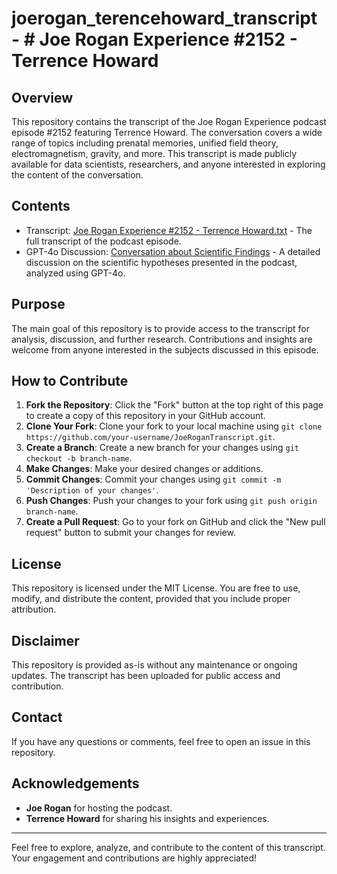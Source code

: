 # joerogan_terencehoward_transcript - # Joe Rogan Experience #2152 - Terrence Howard

## Overview
This repository contains the transcript of the Joe Rogan Experience podcast episode #2152 featuring Terrence Howard. The conversation covers a wide range of topics including prenatal memories, unified field theory, electromagnetism, gravity, and more. This transcript is made publicly available for data scientists, researchers, and anyone interested in exploring the content of the conversation.

## Contents
- Transcript: [Joe Rogan Experience #2152 - Terrence Howard.txt](https://github.com/tjido/joerogan_terencehoward_transcript/blob/main/Joe%20Rogan%20Experience%20%232152%20-%20Terrence%20Howard.txt) - The full transcript of the podcast episode.
- GPT-4o Discussion: [Conversation about Scientific Findings](https://chatgpt.com/share/3325e309-4f8c-4d7e-9c92-465e1c886540) - A detailed discussion on the scientific hypotheses presented in the podcast, analyzed using GPT-4o.




## Purpose
The main goal of this repository is to provide access to the transcript for analysis, discussion, and further research. Contributions and insights are welcome from anyone interested in the subjects discussed in this episode.

## How to Contribute
1. **Fork the Repository**: Click the "Fork" button at the top right of this page to create a copy of this repository in your GitHub account.
2. **Clone Your Fork**: Clone your fork to your local machine using `git clone https://github.com/your-username/JoeRoganTranscript.git`.
3. **Create a Branch**: Create a new branch for your changes using `git checkout -b branch-name`.
4. **Make Changes**: Make your desired changes or additions.
5. **Commit Changes**: Commit your changes using `git commit -m 'Description of your changes'`.
6. **Push Changes**: Push your changes to your fork using `git push origin branch-name`.
7. **Create a Pull Request**: Go to your fork on GitHub and click the "New pull request" button to submit your changes for review.

## License
This repository is licensed under the MIT License. You are free to use, modify, and distribute the content, provided that you include proper attribution.

## Disclaimer
This repository is provided as-is without any maintenance or ongoing updates. The transcript has been uploaded for public access and contribution. 

## Contact
If you have any questions or comments, feel free to open an issue in this repository.

## Acknowledgements
- **Joe Rogan** for hosting the podcast.
- **Terrence Howard** for sharing his insights and experiences.

---

Feel free to explore, analyze, and contribute to the content of this transcript. Your engagement and contributions are highly appreciated!
